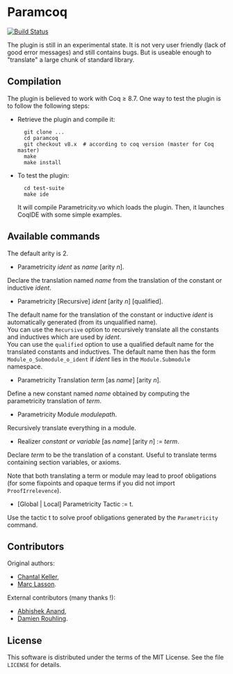 Paramcoq
========

[![Build Status](https://travis-ci.com/coq-community/paramcoq.svg?branch=master)](https://travis-ci.com/coq-community/paramcoq/branches)

The plugin is still in an experimental state. 
It is not very user friendly (lack of good error messages) and still contains bugs. 
But is useable enough to "translate" a large chunk of standard library. 

Compilation 
-----------

The plugin is believed to work with Coq ≥ 8.7.
One way to test the plugin is to follow the following steps:

* Retrieve the plugin and compile it:

        git clone ...
        cd paramcoq
        git checkout v8.x  # according to coq version (master for Coq master)
        make
        make install

* To test the plugin:

        cd test-suite
        make ide

    It will compile Parametricity.vo which loads the plugin. 
    Then, it launches CoqIDE with some simple examples. 

Available commands
------------------

The default arity is 2. 

- Parametricity *ident* as *name* [arity *n*].

Declare the translation named *name* from the translation of the constant or inductive *ident*.

- Parametricity [Recursive] *ident* [arity *n*] [qualified].

The default name for the translation of the constant or inductive *ident* is automatically generated (from its unqualified name).  
You can use the `Recursive` option to recursively translate all the constants and inductives which are used by *ident*.  
You can use the `qualified` option to use a qualified default name for the translated constants and inductives. The default name then has the form `Module_o_Submodule_o_ident` if *ident* lies in the `Module.Submodule` namespace.

- Parametricity Translation *term* [as *name*] [arity *n*]. 

Define a new constant named *name* obtained by computing the parametricity translation of *term*. 

- Parametricity Module *modulepath*.

Recursively translate everything in a module. 

- Realizer *constant or variable* [as *name*] [arity *n*] := *term*.

Declare *term* to be the translation of a constant. 
Useful to translate terms containing section variables, or axioms. 

Note that both translating a term or module may lead to proof obligations (for some fixpoints and opaque terms if you did not import `ProofIrrelevence`).

- [Global | Local] Parametricity Tactic := t.

Use the tactic t to solve proof obligations generated by the `Parametricity` command.

Contributors
------------

Original authors:
- [Chantal Keller](https://www.lri.fr/~keller/),
- [Marc Lasson](https://mlasson.github.io/).

External contributors (many thanks !):
- [Abhishek Anand](http://www.cs.cornell.edu/~aa755/),
- [Damien Rouhling](http://perso.ens-lyon.fr/damien.rouhling/).

License
-------

This software is distributed under the terms of the MIT License. See the
file `LICENSE` for details.
